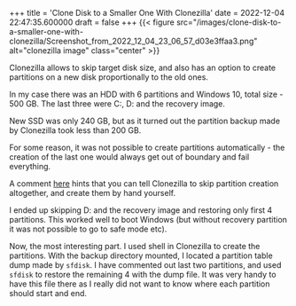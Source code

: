 +++
title = 'Clone Disk to a Smaller One With Clonezilla'
date = 2022-12-04 22:47:35.600000
draft = false
+++
{{< figure src="/images/clone-disk-to-a-smaller-one-with-clonezilla/Screenshot_from_2022_12_04_23_06_57_d03e3ffaa3.png" alt="clonezilla image" class="center" >}}

Clonezilla allows to skip target disk size, and also has an option to create partitions on a new disk proportionally to the old ones.

In my case there was an HDD with 6 partitions and Windows 10, total size - 500 GB. The last three were C:, D: and the recovery image.

New SSD was only 240 GB, but as it turned out the partition backup made by Clonezilla took less than 200 GB.

For some reason, it was not possible to create partitions automatically - the creation of the last one would always get out of boundary and fail everything.

A comment [here](https://superuser.com/a/1361409) hints that you can tell Clonezilla to skip partition creation altogether, and create them by hand yourself.

I ended up skipping D: and the recovery image and restoring only first 4 partitions. This worked well to boot Windows (but without recovery partition it was not possible to go to safe mode etc).

Now, the most interesting part. I used shell in Clonezilla to create the partitions. With the backup directory mounted, I located a partition table dump made by `sfdisk`. I have commented out last two partitions, and used `sfdisk` to restore the remaining 4 with the dump file. It was very handy to have this file there as I really did not want to know where each partition should start and end.